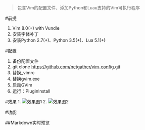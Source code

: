 >包含Vim的配置文件、添加Python和Luau支持的Vim可执行程序

#前提
1. Vim 8.0(+) with Vundle
2. 安装字体补丁
3. 安装Python 2.7(+)、Python 3.5(+)、Lua 5.1(+)

#配置
1. 备份配置文件
2. git clone https://github.com/netgather/vim-config.git
3. 替换_vimrc
4. 替换gvim.exe
5. 启动GVim
6. 运行：PluginInstall

#效果
1. 
![效果图1](http://i1.piimg.com/4851/a146fc52a3b3f4ed.png)
2. 
![效果图2](http://i1.piimg.com/4851/2db7f6a79be47a2e.png)

#功能

##Markdown实时预览

